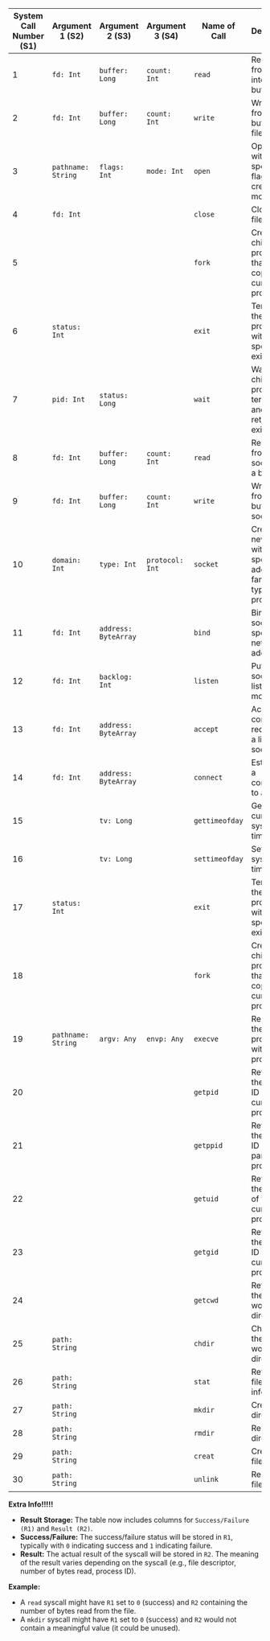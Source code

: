 | System Call Number (S1) | Argument 1 (S2)    | Argument 2 (S3)      | Argument 3 (S4) | Name of Call   | Description                                                                 |  Result (R2)                           |
|-------------------------|--------------------|----------------------|-----------------|----------------|-----------------------------------------------------------------------------|----------------------------------------|
| 1                       | `fd: Int`          | `buffer: Long`       | `count: Int`    | `read`         | Reads data from a file into a buffer.                                       |  `Number of bytes read`                |
| 2                       | `fd: Int`          | `buffer: Long`       | `count: Int`    | `write`        | Writes data from a buffer to a file.                                        |  `Number of bytes written`             |
| 3                       | `pathname: String` | `flags: Int`         | `mode: Int`     | `open`         | Opens a file with specified flags and creation mode.                        |  `File descriptor`                     |
| 4                       | `fd: Int`          |                      |                 | `close`        | Closes a file.                                                              |  `N/A`                                 |
| 5                       |                    |                      |                 | `fork`         | Creates a child process that is a copy of the current process.              |  `Process ID of the child process`     |
| 6                       | `status: Int`      |                      |                 | `exit`         | Terminates the current process with the specified exit status.              |  `N/A`                                 |
| 7                       | `pid: Int`         | `status: Long`       |                 | `wait`         | Waits for a child process to terminate and retrieves its exit status.       |  `Exit status of the child process`    |
| 8                       | `fd: Int`          | `buffer: Long`       | `count: Int`    | `read`         | Reads data from a socket into a buffer.                                     |  `Number of bytes read`                |
| 9                       | `fd: Int`          | `buffer: Long`       | `count: Int`    | `write`        | Writes data from a buffer to a socket.                                      |  `Number of bytes written`             |
| 10                      | `domain: Int`      | `type: Int`          | `protocol: Int` | `socket`       | Creates a new socket with the specified address family, type, and protocol. |  `Socket descriptor`                   |
| 11                      | `fd: Int`          | `address: ByteArray` |                 | `bind`         | Binds a socket to a specific network address.                               |  `N/A`                                 |
| 12                      | `fd: Int`          | `backlog: Int`       |                 | `listen`       | Puts a socket into listening mode.                                          |  `N/A`                                 |
| 13                      | `fd: Int`          | `address: ByteArray` |                 | `accept`       | Accepts a connection request on a listening socket.                         |  `Socket descriptor of the connection` |
| 14                      | `fd: Int`          | `address: ByteArray` |                 | `connect`      | Establishes a connection to a socket.                                       |  `N/A`                                 |
| 15                      |                    | `tv: Long`           |                 | `gettimeofday` | Gets the current system time.                                               |  `System time`                         |
| 16                      |                    | `tv: Long`           |                 | `settimeofday` | Sets the system time.                                                       |  `N/A`                                 |
| 17                      | `status: Int`      |                      |                 | `exit`         | Terminates the current process with the specified exit status.              |  `N/A`                                 |
| 18                      |                    |                      |                 | `fork`         | Creates a child process that is a copy of the current process.              |  `Process ID of the child process`     |
| 19                      | `pathname: String` | `argv: Any`          | `envp: Any`     | `execve`       | Replaces the current process with a new program.                            |  `N/A`                                 |
| 20                      |                    |                      |                 | `getpid`       | Retrieves the process ID of the current process.                            |  `Process ID`                          |
| 21                      |                    |                      |                 | `getppid`      | Retrieves the process ID of the parent process.                             |  `Parent Process ID`                   |
| 22                      |                    |                      |                 | `getuid`       | Retrieves the user ID of the current process.                               |  `User ID`                             |
| 23                      |                    |                      |                 | `getgid`       | Retrieves the group ID of the current process.                              |  `Group ID`                            |
| 24                      |                    |                      |                 | `getcwd`       | Retrieves the current working directory.                                    |  `Current working directory`           |
| 25                      | `path: String`     |                      |                 | `chdir`        | Changes the current working directory.                                      |  `N/A`                                 |
| 26                      | `path: String`     |                      |                 | `stat`         | Retrieves file status information.                                          |  `File status`                         |
| 27                      | `path: String`     |                      |                 | `mkdir`        | Creates a directory.                                                        |  `N/A`                                 |
| 28                      | `path: String`     |                      |                 | `rmdir`        | Removes a directory.                                                        |  `N/A`                                 |
| 29                      | `path: String`     |                      |                 | `creat`        | Creates a file.                                                             |  `File descriptor`                     |
| 30                      | `path: String`     |                      |                 | `unlink`       | Removes a file.                                                             |  `N/A`                                 |


**Extra Info!!!!!**

* **Result Storage:** The table now includes columns for `Success/Failure (R1)` and `Result (R2)`.
* **Success/Failure:** The success/failure status will be stored in `R1`, typically with `0` indicating success and `1` indicating failure.
* **Result:** The actual result of the syscall will be stored in `R2`. The meaning of the result varies depending on the syscall (e.g., file descriptor, number of bytes read, process ID).

**Example:**

* A `read` syscall might have `R1` set to `0` (success) and `R2` containing the number of bytes read from the file.
* A `mkdir` syscall might have `R1` set to `0` (success) and `R2` would not contain a meaningful value (it could be unused). 
